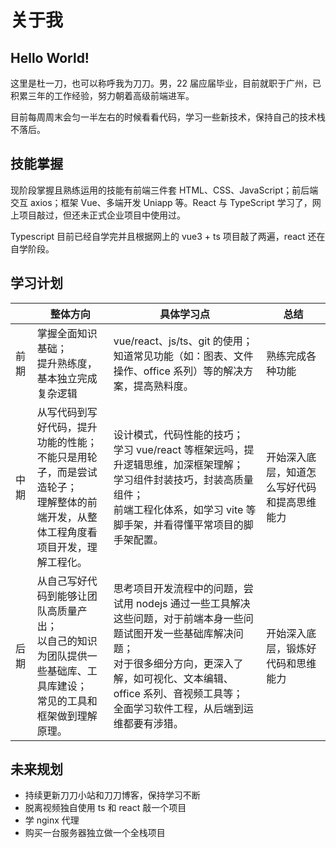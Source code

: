 # 关于我

## Hello World!

这里是杜一刀，也可以称呼我为刀刀。男，22 届应届毕业，目前就职于广州，已积累三年的工作经验，努力朝着高级前端进军。

目前每周周末会匀一半左右的时候看看代码，学习一些新技术，保持自己的技术栈不落后。

## 技能掌握

现阶段掌握且熟练运用的技能有前端三件套 HTML、CSS、JavaScript；前后端交互 axios；框架 Vue、多端开发 Uniapp 等。React 与 TypeScript 学习了，网上项目敲过，但还未正式企业项目中使用过。

Typescript 目前已经自学完并且根据网上的 vue3 + ts 项目敲了两遍，react 还在自学阶段。

## 学习计划

|      | 整体方向                                                                                                                                 | 具体学习点                                                                                                                                                                                                                                          | 总结                                         |
| ---- | ---------------------------------------------------------------------------------------------------------------------------------------- | --------------------------------------------------------------------------------------------------------------------------------------------------------------------------------------------------------------------------------------------------- | -------------------------------------------- |
| 前期 | 掌握全面知识基础；<br/>提升熟练度，基本独立完成复杂逻辑                                                                                  | vue/react、js/ts、git 的使用；<br/>知道常见功能（如：图表、文件操作、office 系列）等的解决方案，提高熟料度。                                                                                                                                        | 熟练完成各种功能                             |
| 中期 | 从写代码到写好代码，提升功能的性能；<br/>不能只是用轮子，而是尝试造轮子；<br/>理解整体的前端开发，从整体工程角度看项目开发，理解工程化。 | 设计模式，代码性能的技巧；<br/>学习 vue/react 等框架远吗，提升逻辑思维，加深框架理解；<br/>学习组件封装技巧，封装高质量组件；<br/>前端工程化体系，如学习 vite 等脚手架，并看得懂平常项目的脚手架配置。                                              | 开始深入底层，知道怎么写好代码和提高思维能力 |
| 后期 | 从自己写好代码到能够让团队高质量产出；<br/>以自己的知识为团队提供一些基础库、工具库建设；<br/>常见的工具和框架做到理解原理。             | 思考项目开发流程中的问题，尝试用 nodejs 通过一些工具解决这些问题，对于前端本身一些问题试图开发一些基础库解决问题；<br/>对于很多细分方向，更深入了解，如可视化、文本编辑、office 系列、音视频工具等；<br/>全面学习软件工程，从后端到运维都要有涉猎。 | 开始深入底层，锻炼好代码和思维能力           |

## 未来规划

- 持续更新刀刀小站和刀刀博客，保持学习不断
- 脱离视频独自使用 ts 和 react 敲一个项目
- 学 nginx 代理
- 购买一台服务器独立做一个全栈项目

